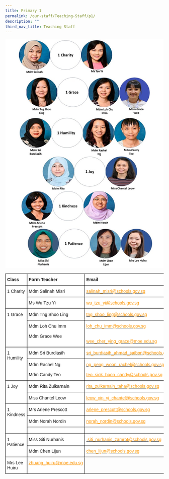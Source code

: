 ```yaml
---
title: Primary 1
permalink: /our-staff/Teaching-Staff/p1/
description: ""
third_nav_title: Teaching Staff
---
```

![](/images/2023%20P1.jpeg)

<style type="text/css">
.tg  {border-collapse:collapse;border-spacing:0;margin:0px auto;}
.tg td{border-color:black;border-style:solid;border-width:1px;font-family:Arial, sans-serif;font-size:14px;
  overflow:hidden;padding:10px 5px;word-break:normal;}
.tg th{border-color:black;border-style:solid;border-width:1px;font-family:Arial, sans-serif;font-size:14px;
  font-weight:normal;overflow:hidden;padding:10px 5px;word-break:normal;}
.tg .tg-dgl5{background-color:#FFF;font-weight:bold;text-align:left;vertical-align:top}
.tg .tg-ktyi{background-color:#FFF;text-align:left;vertical-align:top}
.tg .tg-a2w0{background-color:#FFF;color:#FC9400;text-align:left;text-decoration:underline;vertical-align:top}
.tg .tg-dm87{background-color:#FFF;color:#15C;text-align:left;text-decoration:underline;vertical-align:top}
</style>
<table class="tg">
<tbody>
  <tr>
    <td class="tg-dgl5">Class</td>
    <td class="tg-dgl5">Form Teacher</td>
    <td class="tg-dgl5">Email</td>
  </tr>
  <tr>
    <td class="tg-ktyi" rowspan="3">1 Charity</td>
    <td class="tg-ktyi">Mdm Salinah Misri</td>
    <td class="tg-ktyi"><a href="mailto:salinah_misri@schools.gov.sg" target="_blank" rel="noopener noreferrer"><span style="color:#FC9400">salinah_misri@schools.gov.sg</span></a></td>
  </tr>
  <tr>
    <td class="tg-ktyi">Ms Wu Tzu Yi</td>
    <td class="tg-a2w0"><a href="mailto:wu\_tzu\_yi@schools.gov.sg"><span style="text-decoration:underline;color:#FC9400">wu_tzu_yi@schools.gov.sg</span></a></td>
  </tr>
  <tr>
    
  </tr>
  <tr>
    <td class="tg-ktyi" rowspan="2">1 Grace</td>
    <td class="tg-ktyi">Mdm Tng Shoo Ling</td>
    <td class="tg-ktyi"><a href="mailto: tng_shoo_ling@schools.gov.sg" target="_blank" rel="noopener noreferrer"><span style="color:#FC9400">tng_shoo_ling@schools.gov.sg</span></a></td>
  </tr>
  <tr>
    <td class="tg-ktyi">Mdm Loh Chu Imm<br><br><span style="background-color:initial">Mdm Grace Wee</span></td>
    <td class="tg-a2w0"><a href="mailto:loh_chu_imm@schools.gov.sg" target="_blank" rel="noopener noreferrer"><span style="color:#FC9400">loh_chu_imm@schools.gov.sg</span></a><br><br><br><a href="mailto:wee_cher_ying_grace@moe.edu.sg" target="_blank" rel="noopener noreferrer"><span style="color:#FC9400">wee_cher_ying_grace@moe.edu.sg</span></a></td>
  </tr>
  <tr>
    <td class="tg-ktyi" rowspan="2">1 Humility</td>
    <td class="tg-ktyi">Mdm Sri Burdiasih</td>
    <td class="tg-ktyi"><a href="mailto:sri_burdiasih_ahmad_saibon@schools.gov.sg" target="_blank" rel="noopener noreferrer"><span style="color:#FC9400">sri_burdiasih_ahmad_saibon@schools.gov.sg</span></a></td>
  </tr>
  <tr>
    <td class="tg-ktyi">Mdm Rachel Ng<br><br>Mdm Candy Teo</td>
    <td class="tg-dm87"><a href="mailto:ng_peng_woon_rachel@schools.gov.sg" target="_blank" rel="noopener noreferrer"><span style="color:#FC9400">ng_peng_woon_rachel@schools.gov.sg</span></a><br><br><a href="mailto:teo_siok_hoon_candy@schools.gov.sg" target="_blank" rel="noopener noreferrer"><span style="text-decoration:underline;color:#FC9400">teo_siok_hoon_candy@schools.gov.sg</span></a></td>
  </tr>
  <tr>
    <td class="tg-ktyi" rowspan="2">1 Joy</td>
    <td class="tg-ktyi"><span style="color:#000">Mdm Rita Zulkarnain</span></td>
    <td class="tg-ktyi"><a href="mailto:rita_zulkarnain_taha@schools.gov.sg" target="_blank" rel="noopener noreferrer"><span style="color:#FC9400">rita_zulkarnain_taha@schools.gov.sg</span></a></td>
  </tr>
  <tr>
    <td class="tg-ktyi">Miss Chantel Leow</td>
    <td class="tg-a2w0"><a href="mailto:leow_xin_yi_chantel@schools.gov.sg"><span style="text-decoration:underline;color:#FC9400">leow_xin_yi_chantel@schools.gov.sg</span></a></td>
  </tr>
  <tr>
    <td class="tg-ktyi" rowspan="3">1 Kindness</td>
    <td class="tg-ktyi">Mrs Arlene Prescott</td>
    <td class="tg-a2w0"><a href="mailto:arlene_prescott@schools.gov.sg"><span style="text-decoration:underline;color:#FC9400">arlene_prescott@schools.gov.sg </span></a></td>
  </tr>
  <tr>
    <td class="tg-ktyi">Mdm Norah Nordin</td>
    <td class="tg-a2w0"><a href="mailto:norah_nordin@schools.gov.sg" target="_blank" rel="noopener noreferrer"><span style="text-decoration:underline;color:#FC9400">norah_nordin@schools.gov.sg</span></a> </td>
  </tr>
  <tr>
    <td class="tg-ktyi"></td>
    <td class="tg-a2w0"><a href="mailto:wong_hsiao_sien_lisa@moe.edu.sg" target="_blank" rel="noopener noreferrer"><span style="text-decoration:underline;color:#FC9400"></span></a></td>
  </tr>
  <tr>
    <td class="tg-ktyi" rowspan="2">1 Patience</td>
    <td class="tg-ktyi">Miss Siti Nurhanis</td>
    <td class="tg-ktyi"><a href="mailto: siti_nurhanis_zamrot@schools.gov.sg" target="_blank" rel="noopener noreferrer"><span style="color:#FC9400"> siti_nurhanis_zamrot@schools.gov.sg</span></a></td>
  </tr>
  <tr>
    <td class="tg-ktyi">Mdm Chen Lijun</td>
    <td class="tg-ktyi"><a href="mailto:chen_lijun@schools.gov.sg" target="_blank" rel="noopener noreferrer"><span style="color:#FC9400">chen_lijun@schools.gov.sg</span></a></td>
<tr>
    <td class="tg-ktyi">Mrs Lee Huiru</td>
    <td class="tg-ktyi"><a href="mailto:zhuang_huiru@moe.edu.sg" target="_blank" rel="noopener noreferrer"><span style="text-decoration:underline;color:#FC9400">zhuang_huiru@moe.edu.sg</span></a> </td>
  </tr>		
</tbody>
</table>